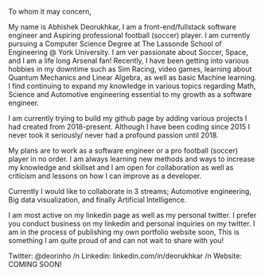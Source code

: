 
To whom it may concern,


My name is Abhishek Deorukhkar, I am a front-end/fullstack software engineer and Aspiring professional football (soccer) player.
I am currently pursuing a Computer Science Degree at The Lassonde School of Engineering @ York University.
I am ver passionate about Soccer, Space, and I am a life long Arsenal fan!
Recently, I have been getting into various hobbies in my downtime such as Sim Racing, video games, learning about Quantum Mechanics and Linear Algebra, 
as well as basic Machine learning.
I find continuing to expand my knowledge in various topics regarding Math, Science and Automotive engineering essential to my growth as a software engineer.

I am currently trying to build my github page by adding various projects I had created from 2018-present.
Although I have been coding since 2015 I never took it seriously/ never had a profound passion until 2018.

My plans are to work as a software engineer or a pro football (soccer) player in no order.
I am always learning new methods and ways to increase my knowledge and skillset and I am open for collaboration as well as criticism and lessons on how I can improve as a developer.

Currently I would like to collaborate in 3 streams; Automotive engineering, Big data visualization, and finally Artificial Intelligence.

I am most active on my linkedin page as well as my personal twitter. I prefer you conduct business on my linkedin and personal inquiries on my twitter.
I am in the process of publishing my own portfolio website soon, This is something I am quite proud of and can not wait to share with you!

Twitter: @deorinho /n
Linkedin: linkedin.com/in/deorukhkar /n
Website: COMING SOON!
